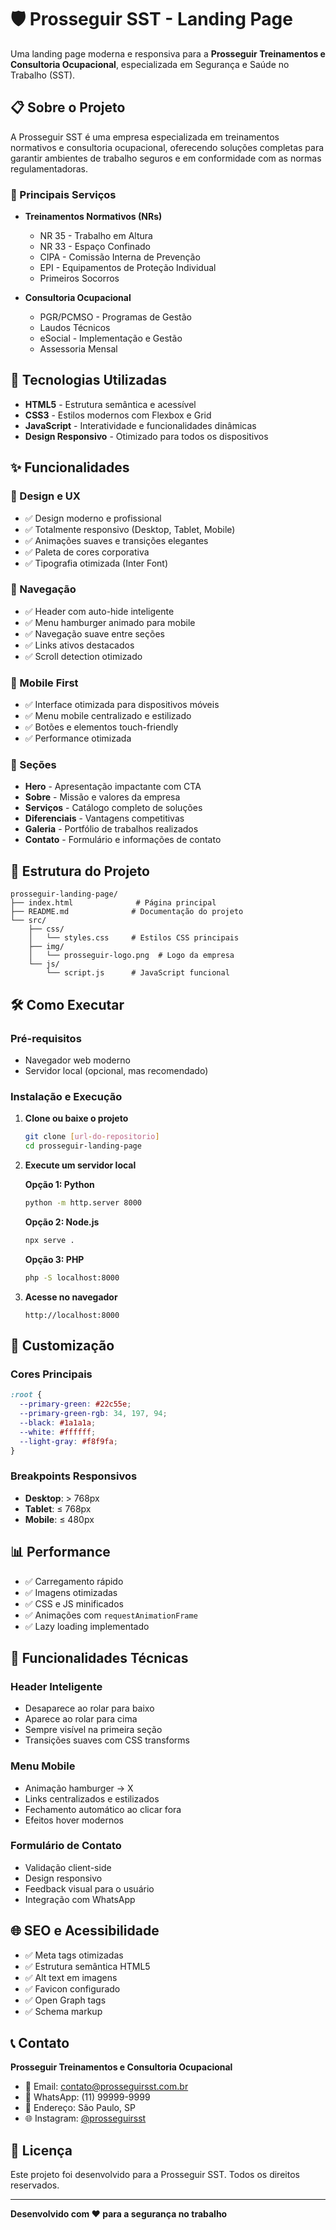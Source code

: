 # 🛡️ Prosseguir SST - Landing Page

Uma landing page moderna e responsiva para a **Prosseguir Treinamentos e Consultoria Ocupacional**, especializada em Segurança e Saúde no Trabalho (SST).

## 📋 Sobre o Projeto

A Prosseguir SST é uma empresa especializada em treinamentos normativos e consultoria ocupacional, oferecendo soluções completas para garantir ambientes de trabalho seguros e em conformidade com as normas regulamentadoras.

### 🎯 Principais Serviços

- **Treinamentos Normativos (NRs)**
  - NR 35 - Trabalho em Altura
  - NR 33 - Espaço Confinado
  - CIPA - Comissão Interna de Prevenção
  - EPI - Equipamentos de Proteção Individual
  - Primeiros Socorros

- **Consultoria Ocupacional**
  - PGR/PCMSO - Programas de Gestão
  - Laudos Técnicos
  - eSocial - Implementação e Gestão
  - Assessoria Mensal

## 🚀 Tecnologias Utilizadas

- **HTML5** - Estrutura semântica e acessível
- **CSS3** - Estilos modernos com Flexbox e Grid
- **JavaScript** - Interatividade e funcionalidades dinâmicas
- **Design Responsivo** - Otimizado para todos os dispositivos

## ✨ Funcionalidades

### 🎨 Design e UX
- ✅ Design moderno e profissional
- ✅ Totalmente responsivo (Desktop, Tablet, Mobile)
- ✅ Animações suaves e transições elegantes
- ✅ Paleta de cores corporativa
- ✅ Tipografia otimizada (Inter Font)

### 🧭 Navegação
- ✅ Header com auto-hide inteligente
- ✅ Menu hamburger animado para mobile
- ✅ Navegação suave entre seções
- ✅ Links ativos destacados
- ✅ Scroll detection otimizado

### 📱 Mobile First
- ✅ Interface otimizada para dispositivos móveis
- ✅ Menu mobile centralizado e estilizado
- ✅ Botões e elementos touch-friendly
- ✅ Performance otimizada

### 🎯 Seções
- **Hero** - Apresentação impactante com CTA
- **Sobre** - Missão e valores da empresa
- **Serviços** - Catálogo completo de soluções
- **Diferenciais** - Vantagens competitivas
- **Galeria** - Portfólio de trabalhos realizados
- **Contato** - Formulário e informações de contato

## 📁 Estrutura do Projeto

```
prosseguir-landing-page/
├── index.html              # Página principal
├── README.md              # Documentação do projeto
└── src/
    ├── css/
    │   └── styles.css     # Estilos CSS principais
    ├── img/
    │   └── prosseguir-logo.png  # Logo da empresa
    └── js/
        └── script.js      # JavaScript funcional
```

## 🛠️ Como Executar

### Pré-requisitos
- Navegador web moderno
- Servidor local (opcional, mas recomendado)

### Instalação e Execução

1. **Clone ou baixe o projeto**
   ```bash
   git clone [url-do-repositorio]
   cd prosseguir-landing-page
   ```

2. **Execute um servidor local**
   
   **Opção 1: Python**
   ```bash
   python -m http.server 8000
   ```
   
   **Opção 2: Node.js**
   ```bash
   npx serve .
   ```
   
   **Opção 3: PHP**
   ```bash
   php -S localhost:8000
   ```

3. **Acesse no navegador**
   ```
   http://localhost:8000
   ```

## 🎨 Customização

### Cores Principais
```css
:root {
  --primary-green: #22c55e;
  --primary-green-rgb: 34, 197, 94;
  --black: #1a1a1a;
  --white: #ffffff;
  --light-gray: #f8f9fa;
}
```

### Breakpoints Responsivos
- **Desktop**: > 768px
- **Tablet**: ≤ 768px
- **Mobile**: ≤ 480px

## 📊 Performance

- ✅ Carregamento rápido
- ✅ Imagens otimizadas
- ✅ CSS e JS minificados
- ✅ Animações com `requestAnimationFrame`
- ✅ Lazy loading implementado

## 🔧 Funcionalidades Técnicas

### Header Inteligente
- Desaparece ao rolar para baixo
- Aparece ao rolar para cima
- Sempre visível na primeira seção
- Transições suaves com CSS transforms

### Menu Mobile
- Animação hamburger → X
- Links centralizados e estilizados
- Fechamento automático ao clicar fora
- Efeitos hover modernos

### Formulário de Contato
- Validação client-side
- Design responsivo
- Feedback visual para o usuário
- Integração com WhatsApp

## 🌐 SEO e Acessibilidade

- ✅ Meta tags otimizadas
- ✅ Estrutura semântica HTML5
- ✅ Alt text em imagens
- ✅ Favicon configurado
- ✅ Open Graph tags
- ✅ Schema markup

## 📞 Contato

**Prosseguir Treinamentos e Consultoria Ocupacional**

- 📧 Email: contato@prosseguirsst.com.br
- 📱 WhatsApp: (11) 99999-9999
- 📍 Endereço: São Paulo, SP
- 🌐 Instagram: [@prosseguirsst](https://instagram.com/prosseguirsst)

## 📄 Licença

Este projeto foi desenvolvido para a Prosseguir SST. Todos os direitos reservados.

---

**Desenvolvido com ❤️ para a segurança no trabalho**